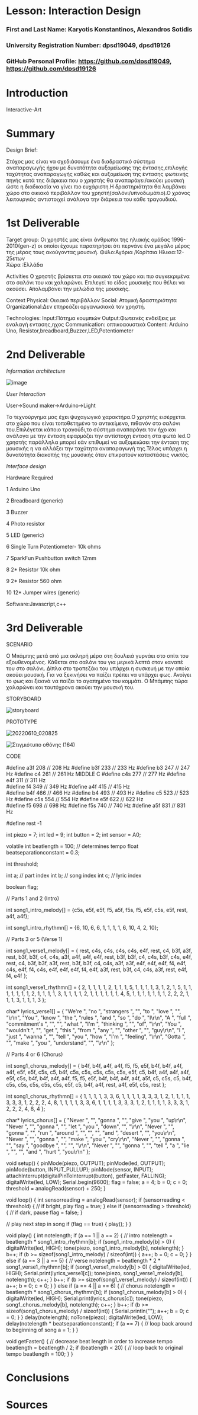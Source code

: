 # Lesson: Interaction Design

### First and Last Name: Karyotis Konstantinos, Alexandros Sotidis
### University Registration Number: dpsd19049, dpsd19126 
### GitHub Personal Profile: https://github.com/dpsd19049, https://github.com/dpsd19126

# Introduction
Interactive-Art
# Summary
Design Brief:


Στόχος μας είναι να σχεδιάσουμε ένα διαδραστικό σύστημα αναπαραγωγής ήχου με δυνατότητα αυξομείωσης της έντασης,επιλογής ταχύτητας αναπαραγωγής καθώς  και αυξομείωση της έντασης φωτεινής πηγής κατά της διάρκεια που ο χρηστής θα αναπαράγει/ακούει μουσική ώστε η διαδικασία να γίνει πιο ευχάριστη.Η δραστηριότητα θα λαμβάνει χώρο στο οικιακό περιβάλλον του χρηστή(σαλόνι/υπνοδωμάτιο).Ο χρόνος λειτουργιάς αντιστοιχεί ανάλογα την διάρκεια του κάθε τραγουδιού.


# 1st Deliverable

Target group:
	Οι χρηστές μας είναι άνθρωποι της ηλιακής ομάδας 1996-2010(gen-z) οι οποίοι έχουμε παρατηρήσει ότι περνάνε ένα μεγάλο μέρος της μέρας τους ακούγοντας μουσική.
  Φύλο:Αγόρια /Κορίτσια
	Ηλικια:12-25ετων	
	Χώρα :Ελλάδα

Activities 
	Ο χρηστής βρίσκεται στο οικιακό του χώρο και πιο συγκεκριμένα στο σαλόνι του και χαλαρώνει. 
	Επιλεγεί το είδος μουσικής που θέλει να ακούσει.
	Απολαμβάνει την μελώδια της μουσικής.

Context
	Physical: Οικιακό περιβάλλον 
	Social: Ατομική δραστηριότητα 
	Organizational:Δεν επηρεάζει οργανωσιακά τον χρηστή.


Τechnologies: 
	Input:Πάτημα κουμπιών
	Output:Φωτεινές ενδείξεις με εναλαγή εντασης,ηχος
	Communication: οπτικοαουστικά 
	Content: Arduino Uno,  Resistor,breadboard,Buzzer,LED,Potentiometer



# 2nd Deliverable
*Information architecture*


![image](https://user-images.githubusercontent.com/100956044/167307330-6e792521-4f9f-4073-b716-3a79a0834279.png)




*User Interaction*

User->Sound maker->Arduino->Light


Το τεχνούργημα μας έχει ψυχαγωγικό χαρακτήρα.Ο χρηστής εισέρχεται στο χώρο που είναι τοποθετημένο το αντικείμενο, πιθανόν στο σαλόνι του.Επιλέγεται κάποιο τραγούδι,το σύστημα αναπαράγει τον ήχο  και ανάλογα με την ένταση εφαρμόζει την αντίστοιχη ένταση στα φωτά led.Ο χρηστής παράλληλα μπορεί εάν επιθυμεί να αυξομειώσει την ένταση της μουσικής η να αλλάξει την ταχύτητα αναπαραγωγή της.Τέλος υπάρχει η δυνατότητα διακοπής της μουσικής όταν επικρατούν καταστάσεις νυκτός.


*Interface design*


Hardware Required

1       Arduino Uno	

2	Breadboard (generic)

3      Buzzer

4     Photo resistor  

5     LED (generic)  

6      Single Turn Potentiometer- 10k ohms

7     SparkFun Pushbutton switch 12mm

8     2*  Resistor 10k ohm

9    2*	Resistor 560 ohm

10    12*  Jumper wires (generic)



	
	

Software:Javascript,c++



# 3rd Deliverable 


SCENARIO



Ο Μπάμπης μετά από μια σκληρή μέρα στη δουλειά γυρνάει στο σπίτι του εξουθενομένος. Κάθεται στο σαλόνι του για μερικά λεπτά στον καναπέ του στο σαλόνι. Δίπλα στο τραπεζάκι του υπάρχει η συσκευή με την οποία ακούει μουσική. Για να ξεκινήσει να παίζει πρέπει να υπάρχει φως. Ανοίγει το φως και ξεκινά να παίζει το αγαπημένο του κομμάτι. Ο Μπάμπης τώρα χαλαρώνει και ταυτόχρονα ακούει την μουσική του.





STORYBOARD




![storyboard](https://user-images.githubusercontent.com/100956044/172960634-35bbe153-cb4c-469e-8840-0d1d3e5ffdd1.jpg)



PROTOTYPE




![20220610_020825](https://user-images.githubusercontent.com/100956044/172960802-c643d26e-886b-45a7-a24c-56328a2de950.jpg)




![Στιγμιότυπο οθόνης (164)](https://user-images.githubusercontent.com/100956044/172961049-c22775e9-933b-4104-8a34-6f6f4f7df94d.png)



CODE

#define  a3f    208     // 208 Hz
#define  b3f    233     // 233 Hz
#define  b3     247     // 247 Hz
#define  c4     261     // 261 Hz MIDDLE C
#define  c4s    277     // 277 Hz
#define  e4f    311     // 311 Hz    
#define  f4     349     // 349 Hz 
#define  a4f    415     // 415 Hz  
#define  b4f    466     // 466 Hz 
#define  b4     493     // 493 Hz 
#define  c5     523     // 523 Hz 
#define  c5s    554     // 554 Hz
#define  e5f    622     // 622 Hz  
#define  f5     698     // 698 Hz 
#define  f5s    740     // 740 Hz
#define  a5f    831     // 831 Hz 

#define rest    -1

int piezo = 7;
int led = 9;
int button = 2;
int sensor = A0;

volatile int beatlength = 100; // determines tempo
float beatseparationconstant = 0.3;

int threshold;

int a; // part index
int b; // song index
int c; // lyric index

boolean flag;

// Parts 1 and 2 (Intro)

int song1_intro_melody[] =
{c5s, e5f, e5f, f5, a5f, f5s, f5, e5f, c5s, e5f, rest, a4f, a4f};

int song1_intro_rhythmn[] =
{6, 10, 6, 6, 1, 1, 1, 1, 6, 10, 4, 2, 10};

// Parts 3 or 5 (Verse 1)

int song1_verse1_melody[] =
{ rest, c4s, c4s, c4s, c4s, e4f, rest, c4, b3f, a3f,
  rest, b3f, b3f, c4, c4s, a3f, a4f, a4f, e4f,
  rest, b3f, b3f, c4, c4s, b3f, c4s, e4f, rest, c4, b3f, b3f, a3f,
  rest, b3f, b3f, c4, c4s, a3f, a3f, e4f, e4f, e4f, f4, e4f,
  c4s, e4f, f4, c4s, e4f, e4f, e4f, f4, e4f, a3f,
  rest, b3f, c4, c4s, a3f, rest, e4f, f4, e4f
};

int song1_verse1_rhythmn[] =
{ 2, 1, 1, 1, 1, 2, 1, 1, 1, 5,
  1, 1, 1, 1, 3, 1, 2, 1, 5,
  1, 1, 1, 1, 1, 1, 1, 2, 1, 1, 1, 1, 3,
  1, 1, 1, 1, 2, 1, 1, 1, 1, 1, 1, 4,
  5, 1, 1, 1, 1, 1, 1, 1, 2, 2,
  2, 1, 1, 1, 3, 1, 1, 1, 3
};

char* lyrics_verse1[] =
{ "We're ", "no ", "strangers ", "", "to ", "love ", "", "\r\n",
  "You ", "know ", "the ", "rules ", "and ", "so ", "do ", "I\r\n",
  "A ", "full ", "commitment's ", "", "", "what ", "I'm ", "thinking ", "", "of", "\r\n",
  "You ", "wouldn't ", "", "get ", "this ", "from ", "any ", "", "other ", "", "guy\r\n",
  "I ", "just ", "wanna ", "", "tell ", "you ", "how ", "I'm ", "feeling", "\r\n",
  "Gotta ", "", "make ", "you ", "understand", "", "\r\n"
};

// Parts 4 or 6 (Chorus)

int song1_chorus_melody[] =
{ b4f, b4f, a4f, a4f,
  f5, f5, e5f, b4f, b4f, a4f, a4f, e5f, e5f, c5s, c5, b4f,
  c5s, c5s, c5s, c5s,
  c5s, e5f, c5, b4f, a4f, a4f, a4f, e5f, c5s,
  b4f, b4f, a4f, a4f,
  f5, f5, e5f, b4f, b4f, a4f, a4f, a5f, c5, c5s, c5, b4f,
  c5s, c5s, c5s, c5s,
  c5s, e5f, c5, b4f, a4f, rest, a4f, e5f, c5s, rest
};

int song1_chorus_rhythmn[] =
{ 1, 1, 1, 1,
  3, 3, 6, 1, 1, 1, 1, 3, 3, 3, 1, 2,
  1, 1, 1, 1,
  3, 3, 3, 1, 2, 2, 2, 4, 8,
  1, 1, 1, 1,
  3, 3, 6, 1, 1, 1, 1, 3, 3, 3, 1, 2,
  1, 1, 1, 1,
  3, 3, 3, 1, 2, 2, 2, 4, 8, 4
};

char* lyrics_chorus[] =
{ "Never ", "", "gonna ", "", "give ", "you ", "up\r\n",
  "Never ", "", "gonna ", "", "let ", "you ", "down", "", "\r\n",
  "Never ", "", "gonna ", "", "run ", "around ", "", "", "", "and ", "desert ", "", "you\r\n",
  "Never ", "", "gonna ", "", "make ", "you ", "cry\r\n",
  "Never ", "", "gonna ", "", "say ", "goodbye ", "", "", "\r\n",
  "Never ", "", "gonna ", "", "tell ", "a ", "lie ", "", "", "and ", "hurt ", "you\r\n"
};

void setup()
{
  pinMode(piezo, OUTPUT);
  pinMode(led, OUTPUT);
  pinMode(button, INPUT_PULLUP);
  pinMode(sensor, INPUT);
  attachInterrupt(digitalPinToInterrupt(button), getFaster, FALLING);
  digitalWrite(led, LOW);
  Serial.begin(9600);
  flag = false;
  a = 4;
  b = 0;
  c = 0;
  threshold = analogRead(sensor) + 250;
}

void loop()
{
  int sensorreading = analogRead(sensor);
  if (sensorreading < threshold) { // if bright, play
    flag = true;
  }
  else if (sensorreading > threshold) { // if dark, pause
    flag = false;
  }

  // play next step in song
  if (flag == true) {
    play();
  }
}

void play() {
  int notelength;
  if (a == 1 || a == 2) {
    // intro
    notelength = beatlength * song1_intro_rhythmn[b];
    if (song1_intro_melody[b] > 0) {
      digitalWrite(led, HIGH);
      tone(piezo, song1_intro_melody[b], notelength);
    }
    b++;
    if (b >= sizeof(song1_intro_melody) / sizeof(int)) {
      a++;
      b = 0;
      c = 0;
    }
  }
  else if (a == 3 || a == 5) {
    // verse
    notelength = beatlength * 2 * song1_verse1_rhythmn[b];
    if (song1_verse1_melody[b] > 0) {
      digitalWrite(led, HIGH);
      Serial.print(lyrics_verse1[c]);
      tone(piezo, song1_verse1_melody[b], notelength);
      c++;
    }
    b++;
    if (b >= sizeof(song1_verse1_melody) / sizeof(int)) {
      a++;
      b = 0;
      c = 0;
    }
  }
  else if (a == 4 || a == 6) {
    // chorus
    notelength = beatlength * song1_chorus_rhythmn[b];
    if (song1_chorus_melody[b] > 0) {
      digitalWrite(led, HIGH);
      Serial.print(lyrics_chorus[c]);
      tone(piezo, song1_chorus_melody[b], notelength);
      c++;
    }
    b++;
    if (b >= sizeof(song1_chorus_melody) / sizeof(int)) {
      Serial.println("");
      a++;
      b = 0;
      c = 0;
    }
  }
  delay(notelength);
  noTone(piezo);
  digitalWrite(led, LOW);
  delay(notelength * beatseparationconstant);
  if (a == 7) { // loop back around to beginning of song
    a = 1;
  }
}

void getFaster() { // decrease beat length in order to increase tempo
  beatlength = beatlength / 2;
  if (beatlength < 20) { // loop back to original tempo
    beatlength = 100;
  }
}



# Conclusions



# Sources
